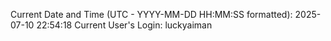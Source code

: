 Current Date and Time (UTC - YYYY-MM-DD HH:MM:SS formatted): 2025-07-10 22:54:18
Current User's Login: luckyaiman
